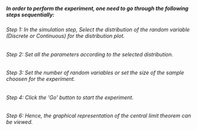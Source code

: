 
##### In order to perform the experiment, one need to go through the following steps sequentially:
###### Step 1:  In the simulation step, Select the distribution of the random variable (Discrete or Continuous) for the distribution plot.
###### Step 2:  Set all the parameters according to the selected distribution.
###### Step 3:  Set the number of random variables or set the size of the sample choosen for the experiment.
###### Step 4:  Click the 'Go' button to start the experiment.
###### Step 6:  Hence, the graphical representation of the central limit theorem can be viewed. 

